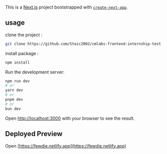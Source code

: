 This is a [Next.js](https://nextjs.org/) project bootstrapped with [`create-next-app`](https://github.com/vercel/next.js/tree/canary/packages/create-next-app).

## usage

clone the project :

```bash
git clone https://github.com/Stoic2002/cmlabs-frontend-internship-test.git
```

install package :

```bash
npm install
```

Run the development server:

```bash
npm run dev
# or
yarn dev
# or
pnpm dev
# or
bun dev
```

Open [http://localhost:3000](http://localhost:3000) with your browser to see the result.


## Deployed Preview

Open [https://fewdie.netlify.app](https://fewdie.netlify.app)
